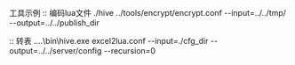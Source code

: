 
工具示例
:: 编码lua文件
./hive ../tools/encrypt/encrypt.conf --input=../../tmp/ --output=../../publish_dir

:: 转表
..\..\bin\hive.exe excel2lua.conf --input=./cfg_dir --output=../../server/config --recursion=0